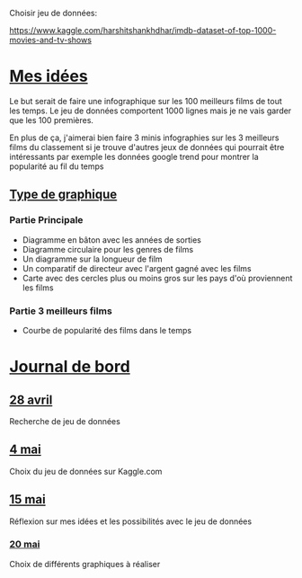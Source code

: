 Choisir jeu de données: 

https://www.kaggle.com/harshitshankhdhar/imdb-dataset-of-top-1000-movies-and-tv-shows

# <u>Mes idées</u>

Le but serait de faire une infographique sur les 100 meilleurs films de tout les temps. Le jeu de données comportent 1000 lignes mais je ne vais garder que les 100 premières.

En plus de ça, j'aimerai bien faire 3 minis infographies sur les 3 meilleurs films du classement si je trouve d'autres jeux de données qui pourrait être intéressants par exemple les données google trend pour montrer la popularité au fil du temps

## <u>Type de graphique</u>

### Partie Principale

- Diagramme en bâton avec les années de sorties
- Diagramme circulaire pour les genres de films
- Un diagramme sur la longueur de film 
- Un comparatif de directeur avec l'argent gagné avec les films
- Carte avec des cercles plus ou moins gros sur les pays d'où proviennent les films

### Partie 3 meilleurs films

- Courbe de popularité des films dans le temps

# <u>Journal de bord</u>

## <u>28 avril</u>

Recherche de jeu de données

## <u>4 mai</u>

Choix du jeu de données sur Kaggle.com

## <u>15 mai</u>

Réflexion sur mes idées et les possibilités avec le jeu de données

### <u>20 mai</u>

Choix de différents graphiques à réaliser
